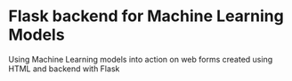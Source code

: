 # Flask backend for Machine Learning Models
Using Machine Learning models into action on web forms created using HTML and backend with Flask
